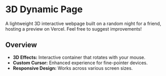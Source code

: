 # 3D Dynamic Page

A lightweight 3D interactive webpage built on a random night for a friend, hosting a preview on Vercel. Feel free to suggest improvements!

## Overview

- **3D Effects:** Interactive container that rotates with your mouse.
- **Custom Cursor:** Enhanced experience for fine-pointer devices.
- **Responsive Design:** Works across various screen sizes.